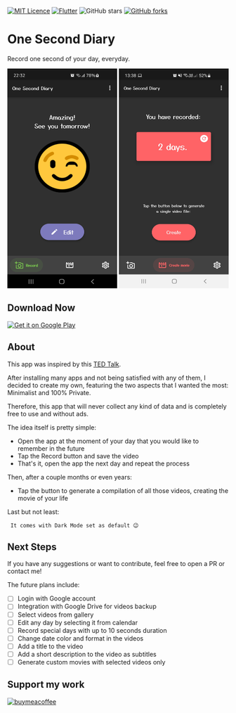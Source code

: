 [![MIT Licence](https://badges.frapsoft.com/os/mit/mit.svg?v=103)](https://opensource.org/licenses/mit-license.php)
[![Flutter](https://img.shields.io/badge/Made%20with-Flutter-blue.svg)](https://flutter.dev/)
![GitHub stars](https://img.shields.io/github/stars/KyleKun/one_second_diary?style=flat)
[![GitHub forks](https://img.shields.io/github/forks/KyleKun/one_second_diary?style=flat)](https://github.com/KyleKun/one_second_diary/fork)

# One Second Diary

Record one second of your day, everyday.

<img src="/screenshots/Screenshot_1.png" width="250" height="500"> <img src="/screenshots/Screenshot_2.png" width="250" height="500">

## Download Now

<a href='https://play.google.com/store/apps/details?id=com.kylekun.one_second_diary&pcampaignid=pcampaignidMKT-Other-global-all-co-prtnr-py-PartBadge-Mar2515-1'><img alt='Get it on Google Play' src='https://play.google.com/intl/en_us/badges/static/images/badges/en_badge_web_generic.png'/></a>


## About

This app was inspired by this [TED Talk](https://www.ted.com/talks/cesar_kuriyama_one_second_every_day).

After installing many apps and not being satisfied with any of them, I decided to create my own, featuring the two aspects that I wanted the most: Minimalist and 100% Private. 

Therefore, this app that will never collect any kind of data and is completely free to use and without ads. 

The idea itself is pretty simple:
 - Open the app at the moment of your day that you would like to remember in the future
 - Tap the Record button and save the video
 - That's it, open the app the next day and repeat the process

Then, after a couple months or even years:
 - Tap the button to generate a compilation of all those videos, creating the movie of your life


Last but not least:
  ```
   It comes with Dark Mode set as default 😉
  ```


## Next Steps

If you have any suggestions or want to contribute, feel free to open a PR or contact me!

The future plans include:

- [ ] Login with Google account
- [ ] Integration with Google Drive for videos backup
- [ ] Select videos from gallery
- [ ] Edit any day by selecting it from calendar
- [ ] Record special days with up to 10 seconds duration
- [ ] Change date color and format in the videos
- [ ] Add a title to the video 
- [ ] Add a short description to the video as subtitles
- [ ] Generate custom movies with selected videos only

## Support my work

[![buymeacoffee](https://user-images.githubusercontent.com/835641/60540201-fcd7fa00-9ce4-11e9-87ec-1e98568e9f58.png)](https://www.buymeacoffee.com/kylekun)